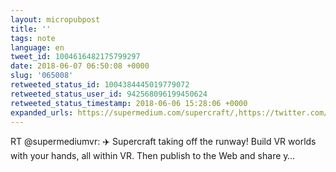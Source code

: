 ```yaml
---
layout: micropubpost
title: ''
tags: note
language: en
tweet_id: 1004616482175799297
date: 2018-06-07 06:50:08 +0000
slug: '065008'
retweeted_status_id: 1004384445019779072
retweeted_status_user_id: 942568096199450624
retweeted_status_timestamp: 2018-06-06 15:28:06 +0000
expanded_urls: https://supermedium.com/supercraft/,https://twitter.com/supermediumvr/status/1004384445019779073/video/1
---
```

RT @supermediumvr: ✈️ Supercraft taking off the runway! Build VR worlds with your hands, all within VR. Then publish to the Web and share y…
